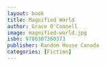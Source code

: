 ```yaml
---
layout: book
title: Magnified World
author: Grace O'Connell
image: magnified-world.jpg
isbn: 9780307360373
publisher: Random House Canada
categories: [Fiction]
---
```


